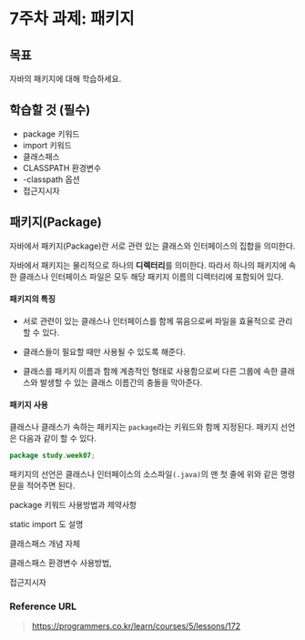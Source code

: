 # 7주차 과제: 패키지

## 목표

자바의 패키지에 대해 학습하세요.

## 학습할 것 (필수)

- package 키워드
- import 키워드
- 클래스패스
- CLASSPATH 환경변수
- -classpath 옵션
- 접근지시자



## 패키지(Package)

자바에서 패키지(Package)란 서로 관련 있는 클래스와 인터페이스의 집합을 의미한다.

자바에서 패키지는 물리적으로 하나의 **디렉터리**를 의미한다. 따라서 하나의 패키지에 속한 클래스나 인터페이스 파일은 모두 해당 패키지 이름의 디렉터리에 포함되어 있다.

#### 패키지의 특징

- 서로 관련이 있는 클래스나 인터페이스를 함께 묶음으로써 파일을 효율적으로 관리할 수 있다.

- 클래스들이 필요할 때만 사용될 수 있도록 해준다.

- 클래스를 패키지 이름과 함께 계층적인 형태로 사용함으로써 다른 그룹에 속한 클래스와 발생할 수 있는 클래스 이름간의 충돌을 막아준다.

#### 패키지 사용

클래스나 클래스가 속하는 패키지는 ``package``라는 키워드와 함께 지정된다. 패키지 선언은 다음과 같이 할 수 있다.

```java
package study.week07;
```

패키지의 선언은 클래스나 인터페이스의 소스파일``(.java)``의 맨 첫 줄에 위와 같은 명령문을 적어주면 된다.











package 키워드 사용방법과 제약사항

static import 도 설명

클래스패스 개념 자체

클래스패스 환경변수 사용방법, 

접근지시자



### Reference URL

> https://programmers.co.kr/learn/courses/5/lessons/172